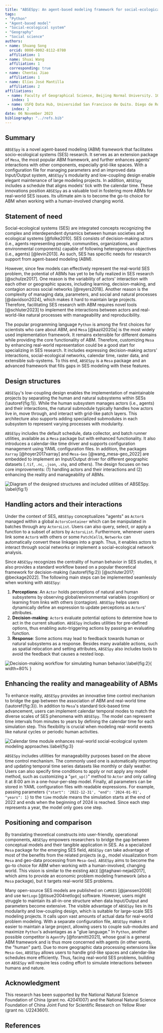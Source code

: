 ```yaml
---
title: "ABSESpy: An agent-based modeling framework for social-ecological systems"
tags:
- "Python"
- "Agent-based model"
- "Social-ecological system"
- "Geography"
- "Social science"
authors:
- name: Shuang Song
  orcid: 0000-0002-8112-8780
  affiliation: 1
- name: Shuai Wang
  affiliation: 1
  corresponding: true
- name: Chentai Jiao
  affiliation: 1
- name: Elías José Mantilla
  affiliation: 2
affiliations:
 - name: Faculty of Geographical Science, Beijing Normal University. 100875, Beijing, China.
   index: 1
 - name: USFQ Data Hub, Universidad San Francisco de Quito. Diego de Robles s/n y Pampite. Quito, Ecuador.
   index: 2
date: 06 November 2023
bibliography: "../refs.bib"
---
```


## Summary

`ABSESpy` is a novel agent-based modeling (ABM) framework that facilitates socio-ecological systems (SES) research. It serves as an extension package of `Mesa`, the most popular ABM framework, and further enhances agents' interactions with other components, especially grid-like spaces. With a configuration file for managing parameters and an improved data Input/Output system, `ABSESpy`'s modularity and low-coupling design enable elegant maintenance of large modeling projects. In addition, `ABSESpy` includes a schedule that aligns models' tick with the calendar time. These innovations position `ABSESpy` as a valuable tool in fostering more ABMs for real-world SES issues. Its ultimate aim is to become the go-to choice for ABM when working with a human-involved changing world.

## Statement of need

Social-ecological systems (SES) are integrated concepts recognizing the complex and interdependent dynamics between human societies and ecological systems [@folke2010]. SES consists of decision-making actors (i.e., agents representing people, communities, organizations, and environmental components) capable of following heterogeneous objectives (i.e., agents) [@levin2013]. As such, SES has specific needs for research support from agent-based modeling (ABM).

However, since few models can effectively represent the real-world SES problem, the potential of ABMs has yet to be fully realized in SES research [@schulze2017]. One reason is the variability of actors' interaction with each other or geographic spaces, including learning, decision-making, and contagion across social networks [@reyers2018]. Another reason is the complexity of managing data, parameters, and social and natural processes [@davidson2024], which makes it hard to maintain large projects. Therefore, facilitating SES research with ABM requires novel tools [@schluter2023] to implement the interactions between actors and real-world-like natural processes with manageability and reproducibility.

The popular programming language `Python` is among the first choices for scientists who care about ABM, and `Mesa` [@kazil2020a] is the most widely used implementation framework. It remains extensible for different domains while providing the core functionality of ABM. Therefore, customizing `Mesa` by enhancing real-world representation could be a good start for specializing in SES research. It includes expressing decision-making actors' interactions, social-ecological networks, calendar time, raster data, and extensible sub-systems. To this end, `ABSESpy` is a `Mesa` package and an advanced framework that fills gaps in SES modeling with these features.

## Design structures

`ABSESpy`'s low-coupling design enables the implementation of maintainable projects by separating the human and natural subsystems within SESs (\autoref{fig:1}). While the human subsystem manages actors (i.e., agents) and their interactions, the natural submodule typically handles how actors live in, move through, and interact with grid-like patch layers. This architecture also supports adding specialized submodules in each subsystem to represent varying processes with modularity.

`ABSESpy` includes the default schedule, data collector, and batch runner utilities, available as a `Mesa` package but with enhanced functionality. It also introduces a calendar-like time driver and supports configuration management using YAML configuration files. In addition, the packages `Xarray` [@hoyer2017xarray] and `Mesa-Geo` [@wang_mesa-geo_2022] are embedded to implement an Input/Output driver for different geographic datasets (`.tif`, `.nc`, `.json`, `.shp`, and others). The design focuses on two core improvements: (1) handling actors and their interactions and (2) enhancing the reality and manageability of ABMs.

![Diagram of the designed structures and included utilities of `ABSESpy`. \label{fig:1}](api_diagram.png)

## Handling actors and their interactions

Under the context of SES, `ABSESpy` conceptualizes "agents" as `Actor`s managed within a global `ActorsContainer` which can be manipulated in batches through any `ActorsList`. Users can also query, select, or apply a function to a subset of actors by `ActorsList`. Furthermore, whenever users link some `Actor`s with others or some `PatchCell`s, `Networkx` can automatically convert these linkages into a graph. Thus, it enables actors to interact through social networks or implement a social-ecological network analysis.

Since `ABSESpy` recognizes the centrality of human behavior in SES studies, it also provides a standard workflow based on a popular theoretical framework for decision-making (\autoref{fig:2}) [@schluter2017; @beckage2022]. The following main steps can be implemented seamlessly when working with `ABSESpy`:

1. **Perceptions**:  An `Actor` holds perceptions of natural and human subsystems by observing global/environmental variables (cognition) or learning from links with others (contagion). `ABSESpy` helps users dynamically define an expression to update perceptions as `Actor`s' attributes.
2. **Decision-making**: `Actor`s evaluate potential options to determine how to act in the current situation. `ABSESpy` includes utilities for pre-defined options, thus enabling auto-triggering actions by passing an evaluating function.
3. **Response**: Some actions may lead to feedback towards human or natural subsystems as a response. Besides many available actions, such as spatial relocation and setting attributes, `ABSESpy` also includes tools to avoid the feedback that causes a nested loop.

![Decision-making workflow for simulating human behavior.\label{fig:2}](decision-making.png){ width=80% }

## Enhancing the reality and manageability of ABMs

To enhance reality, `ABSESpy` provides an innovative time control mechanism to bridge the gap between the association of ABM and real-world time (\autoref{fig:3}). In addition to `Mesa`'s standard tick-based time advancement, users can implement calendar temporal modes to match the diverse scales of SES phenomena with `ABSESpy`. The model can represent time intervals from minutes to years by defining the calendar time for each simulation step. This flexibility is crucial when modeling real-world events like natural cycles or periodic human activities.

![Calendar time module enhances real-world social-ecological system modeling approaches.\label{fig:3}](real-world.png)

`ABSESpy` includes utilities for manageability purposes based on the above time control mechanism. The commonly used one is automatically importing and updating temporal time series datasets like monthly or daily weather. Users can also specify time conditions to apply or not apply any model method, such as customizing a "`get_up()`" method to `Actor` and only calling it at 8:00 am in a one-hour-per-step model. Finally, all parameters can be stored in YAML configuration files with readable expressions. For example, passing parameters `{"start": '2022-12-31', "end": '2024-01-01', "years": 1}` to the `time` module means the simulation starts at the end of 2022 and ends when the beginning of 2024 is reached. Since each step represents a year, the model only goes one step.

## Positioning and comparison

By translating theoretical constructs into user-friendly, operational components, `ABSESpy` empowers researchers to bridge the gap between conceptual models and their tangible application in SES. As a specialized `Mesa` package for the emerging SES field, `ABSESpy` can take advantage of most of the benefits from the related projects (e.g., model visualization from `Mesa` and geo-data processing from `Mesa-Geo`). `ABSESpy` aims to become the go-to choice for ABM when working with a human-involved, changing world. This vision is similar to the existing `ABCE` [@taghawi-nejad2017], which aims to provide an economic problem modeling framework (also a `Mesa` package), but it targets real-world SES problems.

Many open-source SES models are published on `CoMSES` [@janssen2008] and use `NetLogo` [@tisue2004netlogo] software. However, users might struggle to maintain its all-in-one structure when data Input/Output and parameters become extensive. The visible advantage of `ABSESpy` lies in its modularity and low-coupling design, which is suitable for large-scale SES modeling projects. It calls upon vast amounts of actual data for real-world problem modeling. With a separate configuration file, `ABSESpy` makes it easier to maintain a large project, allowing users to couple sub-modules and maximize `Python`'s advantages as a "glue language." In `Python`, another possible competitor is `AgentPy` [@foramitti2021], whose goal is a general ABM framework and is thus more concerned with agents (in other words, the "human" part). Due to more geographic data processing extensions like `Mesa-Geo`, `ABSESpy` allows users to handle grid-like spaces and calendar-like schedules more efficiently. Thus, facing real-world SES problems, building on `ABSESpy` will require less coding effort to simulate interactions between humans and nature.

## Acknowledgment

This research has been supported by the National Natural Science Foundation of China (grant no. 42041007) and the National Natural Science Foundation of China Joint Fund for Scientific Research on Yellow River (grant no. U2243601).

## References
